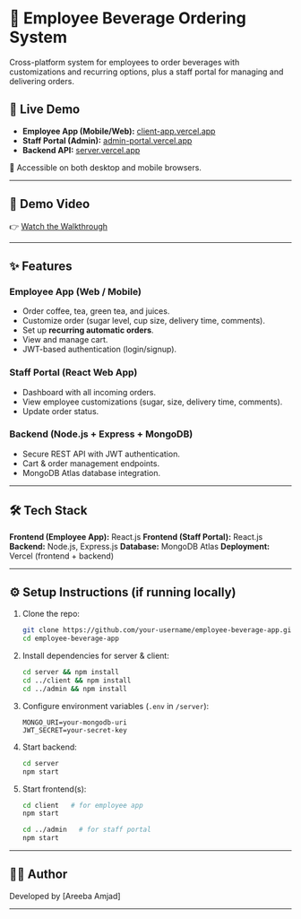 
# 🍵 Employee Beverage Ordering System

Cross-platform system for employees to order beverages with customizations and recurring options, plus a staff portal for managing and delivering orders.


## 🚀 Live Demo

* **Employee App (Mobile/Web):** [client-app.vercel.app](https://employee-beverage-client.vercel.app/)
* **Staff Portal (Admin):** [admin-portal.vercel.app](https://employee-beverage-app-admin.vercel.app/orders)
* **Backend API:** [server.vercel.app](https://employee-beverage-app.vercel.app/)

📱 Accessible on both desktop and mobile browsers.

---

## 🎥 Demo Video

👉 [Watch the Walkthrough](https://iamareeba.github.io/Employee-Beverage-App/)

---

## ✨ Features

### Employee App (Web / Mobile)

* Order coffee, tea, green tea, and juices.
* Customize order (sugar level, cup size, delivery time, comments).
* Set up **recurring automatic orders**.
* View and manage cart.
* JWT-based authentication (login/signup).

### Staff Portal (React Web App)

* Dashboard with all incoming orders.
* View employee customizations (sugar, size, delivery time, comments).
* Update order status.

### Backend (Node.js + Express + MongoDB)

* Secure REST API with JWT authentication.
* Cart & order management endpoints.
* MongoDB Atlas database integration.

---

## 🛠️ Tech Stack

**Frontend (Employee App):** React.js
**Frontend (Staff Portal):** React.js
**Backend:** Node.js, Express.js
**Database:** MongoDB Atlas
**Deployment:** Vercel (frontend + backend)

---

## ⚙️ Setup Instructions (if running locally)

1. Clone the repo:

   ```bash
   git clone https://github.com/your-username/employee-beverage-app.git
   cd employee-beverage-app
   ```

2. Install dependencies for server & client:

   ```bash
   cd server && npm install
   cd ../client && npm install
   cd ../admin && npm install
   ```

3. Configure environment variables (`.env` in `/server`):

   ```
   MONGO_URI=your-mongodb-uri
   JWT_SECRET=your-secret-key
   ```

4. Start backend:

   ```bash
   cd server
   npm start
   ```

5. Start frontend(s):

   ```bash
   cd client   # for employee app
   npm start

   cd ../admin   # for staff portal
   npm start
   ```

---

## 👨‍💻 Author

Developed by \[Areeba Amjad]

---

